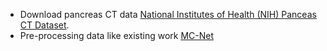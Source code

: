 - Download pancreas CT data [National Institutes of Health (NIH) Panceas CT Dataset](https://wiki.cancerimagingarchive.net/display/Public/Pancreas-CT). 
- Pre-processing data like existing work [MC-Net](https://github.com/ycwu1997/MC-Net/)
